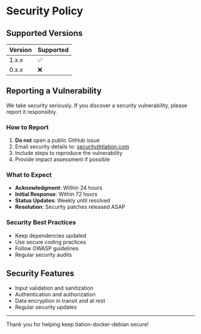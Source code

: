 # Security Policy

## Supported Versions

| Version | Supported          |
| ------- | ------------------ |
| 1.x.x   | :white_check_mark: |
| 0.x.x   | :x:                |

## Reporting a Vulnerability

We take security seriously. If you discover a security vulnerability, please report it responsibly.

### How to Report

1. **Do not** open a public GitHub issue
2. Email security details to: security@tiation.com
3. Include steps to reproduce the vulnerability
4. Provide impact assessment if possible

### What to Expect

- **Acknowledgment**: Within 24 hours
- **Initial Response**: Within 72 hours
- **Status Updates**: Weekly until resolved
- **Resolution**: Security patches released ASAP

### Security Best Practices

- Keep dependencies updated
- Use secure coding practices
- Follow OWASP guidelines
- Regular security audits

## Security Features

- Input validation and sanitization
- Authentication and authorization
- Data encryption in transit and at rest
- Regular security updates

---

Thank you for helping keep tiation-docker-debian secure!
